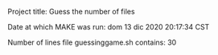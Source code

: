 Project title: Guess the number of files

Date at which MAKE was run:
dom 13 dic 2020 20:17:34 CST

Number of lines file guessinggame.sh contains:
30
